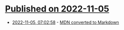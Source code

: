 # [Published on 2022-11-05](index.md)

* [2022-11-05, 07:02:58](https://lobste.rs/s/wggcjk/mdn_converted_markdown) - [MDN converted to Markdown](https://openwebdocs.org/content/posts/markdown-conversion/)
